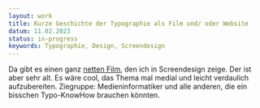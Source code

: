 ```yaml
---
layout: work
title: Kurze Geschichte der Typographie als Film und/ oder Website
datum: 11.02.2023
status: in-progress
keywords: Typographie, Design, Screendesign
---
```


Da gibt es einen ganz [netten Film](https://www.youtube.com/watch?v=VEFjzBjqgz4), den ich in Screendesign zeige. Der ist aber sehr alt. Es wäre cool, das Thema mal medial und leicht verdaulich aufzubereiten. Ziegruppe: Medieninformatiker und alle anderen, die ein bisschen Typo-KnowHow brauchen könnten.
